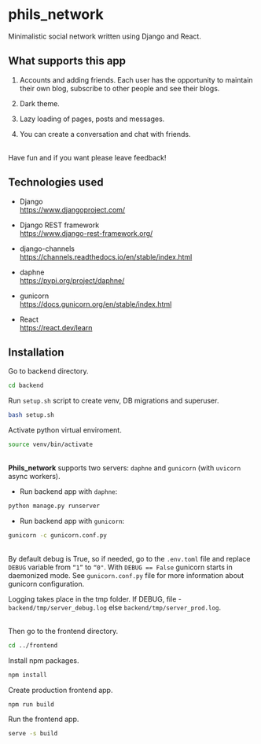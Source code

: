 # phils_network

Minimalistic social network written using Django and React.

## What supports this app
1. Accounts and adding friends. Each user has the opportunity to maintain their own blog, subscribe to other people and see their blogs.

2. Dark theme.

3. Lazy loading of pages, posts and messages.

4. You can create a conversation and chat with friends.

\
Have fun and if you want please leave feedback!

## Technologies used

* Django \
https://www.djangoproject.com/

* Django REST framework \
https://www.django-rest-framework.org/

* django-channels \
https://channels.readthedocs.io/en/stable/index.html

* daphne \
https://pypi.org/project/daphne/

* gunicorn \
https://docs.gunicorn.org/en/stable/index.html

* React \
https://react.dev/learn

## Installation

Go to backend directory.

```sh
cd backend
```

Run `setup.sh` script to create venv, DB migrations and superuser.
```sh
bash setup.sh
```

Activate python virtual enviroment.
```sh
source venv/bin/activate
```

\
**Phils_network** supports two servers: `daphne` and `gunicorn` (with `uvicorn` async workers).


* Run backend app with `daphne`:
```sh
python manage.py runserver
```

* Run backend app with `gunicorn`:
```sh
gunicorn -c gunicorn.conf.py
```

\
By default debug is True, so if needed, go to the `.env.toml` file and replace `DEBUG` variable from `“1”` to `“0"`. With `DEBUG == False` gunicorn starts in daemonized mode. See `gunicorn.conf.py` file for more information about gunicorn configuration.

Logging takes place in the tmp folder. If DEBUG, file - `backend/tmp/server_debug.log` else `backend/tmp/server_prod.log`.

\
Then go to the frontend directory.

```sh
cd ../frontend
```

Install npm packages.
```sh
npm install
```

Create production frontend app.
```sh
npm run build
```

Run the frontend app.
```sh
serve -s build
```

